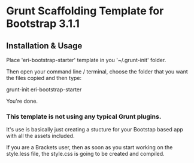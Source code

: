 # Grunt Scaffolding Template for Bootstrap 3.1.1

[grunt-init]: http://gruntjs.com/project-scaffolding

## Installation & Usage

Place 'eri-bootstrap-starter' template in you '~/.grunt-init' folder.

Then open your command line / terminal, choose the folder that you want the files copied and then type:

grunt-init eri-bootstrap-starter

You're done.

### This template is not using any typical Grunt plugins. 

It's use is basically just creating a stucture for your Bootstap based app with all the assets included. 

If you are a Brackets user, then as soon as you start working on the style.less file, the style.css is going to be created and compiled.